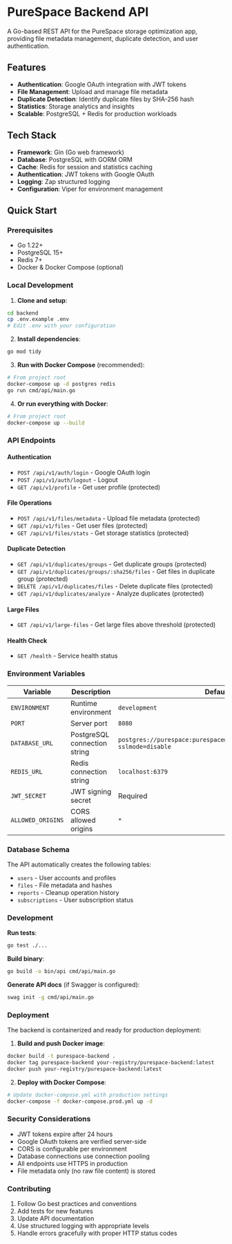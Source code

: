 # PureSpace Backend API

A Go-based REST API for the PureSpace storage optimization app, providing file metadata management, duplicate detection, and user authentication.

## Features

- **Authentication**: Google OAuth integration with JWT tokens
- **File Management**: Upload and manage file metadata
- **Duplicate Detection**: Identify duplicate files by SHA-256 hash
- **Statistics**: Storage analytics and insights
- **Scalable**: PostgreSQL + Redis for production workloads

## Tech Stack

- **Framework**: Gin (Go web framework)
- **Database**: PostgreSQL with GORM ORM
- **Cache**: Redis for session and statistics caching
- **Authentication**: JWT tokens with Google OAuth
- **Logging**: Zap structured logging
- **Configuration**: Viper for environment management

## Quick Start

### Prerequisites

- Go 1.22+
- PostgreSQL 15+
- Redis 7+
- Docker & Docker Compose (optional)

### Local Development

1. **Clone and setup**:
```bash
cd backend
cp .env.example .env
# Edit .env with your configuration
```

2. **Install dependencies**:
```bash
go mod tidy
```

3. **Run with Docker Compose** (recommended):
```bash
# From project root
docker-compose up -d postgres redis
go run cmd/api/main.go
```

4. **Or run everything with Docker**:
```bash
# From project root
docker-compose up --build
```

### API Endpoints

#### Authentication
- `POST /api/v1/auth/login` - Google OAuth login
- `POST /api/v1/auth/logout` - Logout
- `GET /api/v1/profile` - Get user profile (protected)

#### File Operations
- `POST /api/v1/files/metadata` - Upload file metadata (protected)
- `GET /api/v1/files` - Get user files (protected)
- `GET /api/v1/files/stats` - Get storage statistics (protected)

#### Duplicate Detection
- `GET /api/v1/duplicates/groups` - Get duplicate groups (protected)
- `GET /api/v1/duplicates/groups/:sha256/files` - Get files in duplicate group (protected)
- `DELETE /api/v1/duplicates/files` - Delete duplicate files (protected)
- `GET /api/v1/duplicates/analyze` - Analyze duplicates (protected)

#### Large Files
- `GET /api/v1/large-files` - Get large files above threshold (protected)

#### Health Check
- `GET /health` - Service health status

### Environment Variables

| Variable | Description | Default |
|----------|-------------|---------|
| `ENVIRONMENT` | Runtime environment | `development` |
| `PORT` | Server port | `8080` |
| `DATABASE_URL` | PostgreSQL connection string | `postgres://purespace:purespace@localhost:5432/purespace?sslmode=disable` |
| `REDIS_URL` | Redis connection string | `localhost:6379` |
| `JWT_SECRET` | JWT signing secret | Required |
| `ALLOWED_ORIGINS` | CORS allowed origins | `*` |

### Database Schema

The API automatically creates the following tables:
- `users` - User accounts and profiles
- `files` - File metadata and hashes
- `reports` - Cleanup operation history
- `subscriptions` - User subscription status

### Development

**Run tests**:
```bash
go test ./...
```

**Build binary**:
```bash
go build -o bin/api cmd/api/main.go
```

**Generate API docs** (if Swagger is configured):
```bash
swag init -g cmd/api/main.go
```

### Deployment

The backend is containerized and ready for production deployment:

1. **Build and push Docker image**:
```bash
docker build -t purespace-backend .
docker tag purespace-backend your-registry/purespace-backend:latest
docker push your-registry/purespace-backend:latest
```

2. **Deploy with Docker Compose**:
```bash
# Update docker-compose.yml with production settings
docker-compose -f docker-compose.prod.yml up -d
```

### Security Considerations

- JWT tokens expire after 24 hours
- Google OAuth tokens are verified server-side
- CORS is configurable per environment
- Database connections use connection pooling
- All endpoints use HTTPS in production
- File metadata only (no raw file content) is stored

### Contributing

1. Follow Go best practices and conventions
2. Add tests for new features
3. Update API documentation
4. Use structured logging with appropriate levels
5. Handle errors gracefully with proper HTTP status codes
